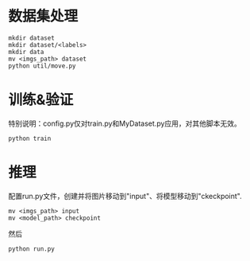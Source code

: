 # 数据集处理
```
mkdir dataset
mkdir dataset/<labels>
mkdir data
mv <imgs_path> dataset
python util/move.py
```

# 训练&验证
特别说明：config.py仅对train.py和MyDataset.py应用，对其他脚本无效。
```
python train
```

# 推理
配置run.py文件，创建并将图片移动到"input"、将模型移动到"ckeckpoint".
```
mv <imgs_path> input
mv <model_path> checkpoint
```
然后
```
python run.py
```
